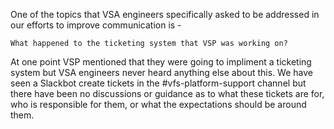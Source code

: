 One of the topics that VSA engineers specifically asked to be addressed in our efforts to improve communication is -

`What happened to the ticketing system that VSP was working on?`

At one point VSP mentioned that they were going to impliment a ticketing system but VSA engineers never heard anything else about this. We have seen a Slackbot create tickets in the #vfs-platform-support channel but there have been no discussions or guidance as to what these tickets are for, who is responsible for them, or what the expectations should be around them.

